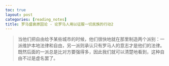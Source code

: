 ```yaml
---
toc: true
layout: post
categories: [reading_notes]
title: 罗马盛衰原因论 - 论罗马人用以征服一切民族的行动2
---
```

> 当他们把自由给予某些城市的时候，他们很快地就在那里制造两个派别：一派维护本地法律和自由，另一派则承认只有罗马人的意志才是他们的法律。既然后面的一派总是比对方要强得多，因此我们就可以清楚地看到，这种自由不过是虚名罢了。

> 

